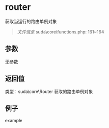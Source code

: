 # router
获取当运行的路由单例对象
> *文件信息* suda\core\functions.php: 161~164

## 参数

无参数

## 返回值
类型：suda\core\Router
 获取的路由单例对象

## 例子

example